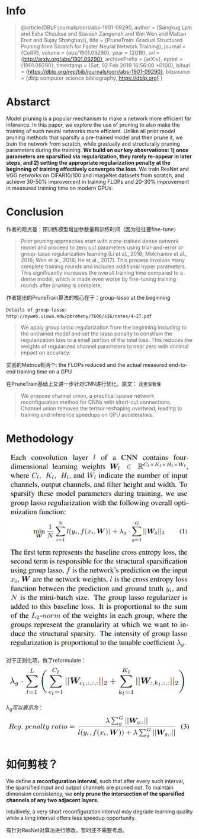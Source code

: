 # Info

> @article{DBLP:journals/corr/abs-1901-09290,
>   author    = {Sangkug Lym and
>                Esha Choukse and
>                Siavash Zangeneh and
>                Wei Wen and
>                Mattan Erez and
>                Sujay Shanghavi},
>   title     = {PruneTrain: Gradual Structured Pruning from Scratch for Faster Neural
>                Network Training},
>   journal   = {CoRR},
>   volume    = {abs/1901.09290},
>   year      = {2019},
>   url       = {http://arxiv.org/abs/1901.09290},
>   archivePrefix = {arXiv},
>   eprint    = {1901.09290},
>   timestamp = {Sat, 02 Feb 2019 16:56:00 +0100},
>   biburl    = {https://dblp.org/rec/bib/journals/corr/abs-1901-09290},
>   bibsource = {dblp computer science bibliography, https://dblp.org}
> }

# Abstarct

Model pruning is a popular mechanism to make a network more efficient for inference. In this paper, we explore the use of pruning to also make the training of such neural networks more efficient. Unlike all prior model pruning methods that sparsify a pre-trained model and then prune it, we train the network from scratch, while gradually and structurally pruning parameters during the training. **We build on our key observations: 1) once parameters are sparsified via regularization, they rarely re-appear in later steps, and 2) setting the appropriate regularization penalty at the beginning of training effectively converges the loss**. We train ResNet and VGG networks on CIFAR10/100 and ImageNet datasets from scratch, and achieve 30-50% improvement in training FLOPs and 20-30% improvement in measured training time on modern GPUs.

# Conclusion

作者的观点是：预训练模型增加参数量和训练时间（因为往往要fine-tune）

> Prior pruning approaches start with a pre-trained dense network model and proceed to zero out parameters using trial-and-error or group-lasso regularization learning (Li et al., 2016; Molchanov et al., 2016; Wen et al., 2016; He et al., 2017). This process involves many complete training rounds and includes additional hyper parameters. This significantly increases the overall training time compared to a dense model, which is made even worse by fine-tuning training rounds after pruning is complete.

作者提出的PruneTrain算法的核心在于：group-lasso at the beginning

``Details of group-lasso: http://myweb.uiowa.edu/pbreheny/7600/s16/notes/4-27.pdf``

> We apply group lasso regularization from the beginning including to the untrained model and set the lasso penalty to constrain the regularization loss to a small portion of the total loss. This reduces the weights of regularized channel parameters to near zero with minimal impact on accuracy.

实验的Metrics有两个: the FLOPs reduced and the actual measured end-to-end training time on a GPU

在PruneTrain基础上又进一步针对CNN进行优化，原文：          ``这里没看懂``

> We propose channel union, a practical sparse network reconfiguration method for CNNs with short-cut connections. Channel union removes the tensor reshaping overhead, leading to training and inference speedups on GPU accelerators.

# Methodology

![avatar](pics/PruneTrain-1.png)

对于正则化项，做了reformulate：![avatar](pics/PruneTrain-2.png)

$\lambda_g可以表示为：$![avatar](pics/PruneTrain-3.png)

# 如何剪枝？

We define a **reconfiguration interval**, such that after every such interval, the sparsified input and output channels are pruned out. To maintain dimension consistency, we **only prune the intersection of the sparsified channels of any two adjacent layers**.

Intuitively, a very short reconfiguration interval may degrade learning quality while a long interval offers less speedup opportunity.

有针对ResNet对算法进行修改，暂时还不需要考虑。
